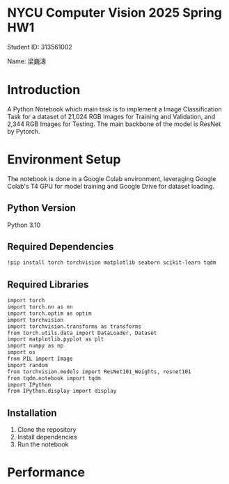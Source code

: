 # NYCU Computer Vision 2025 Spring HW1
Student ID: 313561002

Name: 梁巍濤

# Introduction
A Python Notebook which main task is to implement a Image Classification Task for a dataset of 21,024 RGB Images for Training and Validation, and 2,344 RGB Images for Testing. The main backbone of the model is ResNet by Pytorch.

# Environment Setup
The notebook is done in a Google Colab environment, leveraging Google Colab's T4 GPU for model training and Google Drive for dataset loading.
## Python Version
Python 3.10
## Required Dependencies
```bash
!pip install torch torchvision matplotlib seaborn scikit-learn tqdm
```
## Required Libraries 
```bash
import torch
import torch.nn as nn
import torch.optim as optim
import torchvision
import torchvision.transforms as transforms
from torch.utils.data import DataLoader, Dataset
import matplotlib.pyplot as plt
import numpy as np
import os
from PIL import Image
import random
from torchvision.models import ResNet101_Weights, resnet101
from tqdm.notebook import tqdm
import IPython
from IPython.display import display
```
## Installation
1. Clone the repository
2. Install dependencies
3. Run the notebook

# Performance
